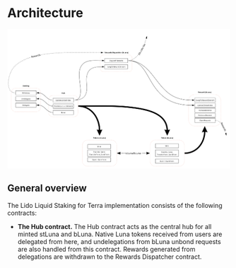 # Architecture

![Architecture of stLuna and bLuna](/img/architecture.png)

## General overview

The Lido Liquid Staking for Terra implementation consists of the following contracts:

* **The Hub contract.** The Hub contract acts as the central hub for all minted stLuna and bLuna. Native Luna tokens received from users are delegated from here, and undelegations from bLuna unbond requests are also handled from this contract. Rewards generated from delegations are withdrawn to the Rewards Dispatcher contract. 